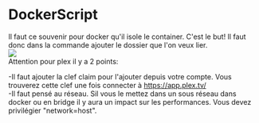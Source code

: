 # DockerScript

Il faut ce souvenir pour docker qu'il isole le container. C'est le but! Il faut donc dans la commande ajouter le dossier que l'on veux lier. 
<br>
<img src="plexlogo"/>
<br>
Attention pour plex il y a 2 points: 

-Il faut ajouter la clef claim pour l'ajouter depuis votre compte. Vous trouverez cette clef une fois connecter à https://app.plex.tv/ <br>
-Il faut pensé au réseau. Sil vous le mettez dans un sous réseau dans docker ou en bridge il y aura un impact sur les performances. Vous devez privilégier "network=host".
